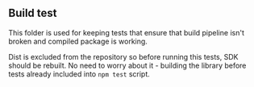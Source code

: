 ## Build test

This folder is used for keeping tests that ensure that build pipeline isn't broken and compiled package is working.

Dist is excluded from the repository so before running this tests, SDK should be rebuilt. No need to worry about it - building the library before tests already included into `npm test` script.